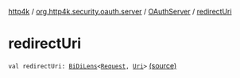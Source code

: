 [http4k](../../index.md) / [org.http4k.security.oauth.server](../index.md) / [OAuthServer](index.md) / [redirectUri](./redirect-uri.md)

# redirectUri

`val redirectUri: `[`BiDiLens`](../../org.http4k.lens/-bi-di-lens/index.md)`<`[`Request`](../../org.http4k.core/-request/index.md)`, `[`Uri`](../../org.http4k.core/-uri/index.md)`>` [(source)](https://github.com/http4k/http4k/blob/master/http4k-security-oauth/src/main/kotlin/org/http4k/security/oauth/server/OAuthServer.kt#L42)